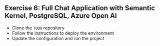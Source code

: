 ## Exercise 6: Full Chat Application with Semantic Kernel, PostgreSQL, Azure Open AI

- Clone the `TODO` repository
- Follow the instructions to deploy the environment
- Update the configuration and run the project